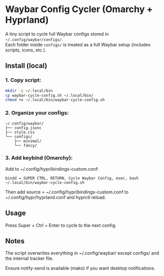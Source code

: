 # Waybar Config Cycler (Omarchy + Hyprland)

A tiny script to cycle full Waybar configs stored in `~/.config/waybar/configs/`.  
Each folder inside `configs/` is treated as a full Waybar setup (includes scripts, icons, etc.). 

## Install (local)
### 1. Copy script:
```bash
mkdir -p ~/.local/bin
cp waybar-cycle-config.sh ~/.local/bin/
chmod +x ~/.local/bin/waybar-cycle-config.sh
```
### 2. Organize your configs:
```
~/.config/waybar/
├── config.jsonc
├── style.css
└── configs/
    ├── minimal/
    └── fancy/
```
### 3. Add keybind (Omarchy):
Add to ~/.config/hypr/bindings-custom.conf:
```
bindd = SUPER CTRL, RETURN, Cycle Waybar Config, exec, bash ~/.local/bin/waybar-cycle-config.sh
```
Then add source = ~/.config/hypr/bindings-custom.conf to ~/.config/hypr/hyprland.conf and hyprctl reload.

## Usage

Press Super + Ctrl + Enter to cycle to the next config.

## Notes

The script overwrites everything in ~/.config/waybar/ except configs/ and the internal tracker file.

Ensure notify-send is available (mako) if you want desktop notifications.
